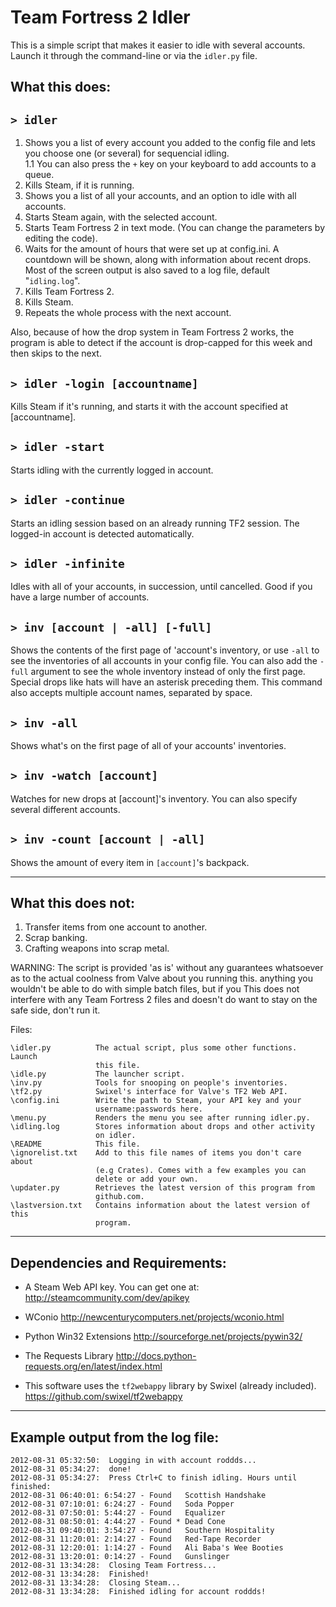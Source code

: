 Team Fortress 2 Idler
=====================

This is a simple script that makes it easier to idle with several accounts.
Launch it through the command-line or via the `idler.py` file.

What this does:
---------------

`> idler`
---------

1. Shows you a list of every account you added to the config file and lets
you choose one (or several) for sequencial idling.  
1.1 You can also press the `+` key on your keyboard to add accounts to a
queue.
2. Kills Steam, if it is running.
3. Shows you a list of all your accounts, and an option to idle with all
accounts.
4. Starts Steam again, with the selected account.
5. Starts Team Fortress 2 in text mode. (You can change the parameters by
editing the code).
6. Waits for the amount of hours that were set up at config.ini. A countdown
will be shown, along with information about recent drops. Most of the screen
output is also saved to a log file, default "`idling.log`".
7. Kills Team Fortress 2.
8. Kills Steam.
9. Repeats the whole process with the next account.

Also, because of how the drop system in Team Fortress 2 works, the program is 
able to detect if the account is drop-capped for this week and then skips to
the next.


`> idler -login [accountname]`
------------------------------

Kills Steam if it's running, and starts it with the account specified at
[accountname].

`> idler -start`
----------------

Starts idling with the currently logged in account.

`> idler -continue`
-------------------

Starts an idling session based on an already running TF2 session. The
logged-in account is detected automatically.

`> idler -infinite`
-------------------

Idles with all of your accounts, in succession, until cancelled. Good if you
have a large number of accounts.

`> inv [account | -all] [-full]`
--------------------------------

Shows the contents of the first page of 'account's inventory, or use `-all`
to see the inventories of all accounts in your config file. You can also add
the `-full` argument to see the whole inventory instead of only the first
page. Special drops like hats will have an asterisk preceding them. This
command also accepts multiple account names, separated by space.

`> inv -all`
------------

Shows what's on the first page of all of your accounts' inventories.

`> inv -watch [account]`
------------------------

Watches for new drops at [account]'s inventory. You can also specify several
different accounts.
 
`> inv -count [account | -all]`
-------------------------------

Shows the amount of every item in `[account]`'s backpack.


-------------------
What this does not:
-------------------

1. Transfer items from one account to another.
2. Scrap banking.
3. Crafting weapons into scrap metal.


WARNING: The script is provided 'as is' without any guarantees
whatsoever as to the actual coolness from Valve about you running this.
anything you wouldn't be able to do with simple batch files, but if you
This does not interfere with any Team Fortress 2 files and doesn't do
want to stay on the safe side, don't run it.


Files:

    \idler.py          The actual script, plus some other functions. Launch
                       this file.
    \idle.py           The launcher script.
    \inv.py            Tools for snooping on people's inventories.
    \tf2.py            Swixel's interface for Valve's TF2 Web API.
    \config.ini        Write the path to Steam, your API key and your
                       username:passwords here.
    \menu.py           Renders the menu you see after running idler.py.
    \idling.log        Stores information about drops and other activity
                       on idler.
    \README            This file.
    \ignorelist.txt    Add to this file names of items you don't care about
                       (e.g Crates). Comes with a few examples you can
                       delete or add your own.
    \updater.py        Retrieves the latest version of this program from
                       github.com.
    \lastversion.txt   Contains information about the latest version of this
                       program.

------------------------------
Dependencies and Requirements:  
------------------------------

- A Steam Web API key. You can get one at:
http://steamcommunity.com/dev/apikey  

- WConio
http://newcenturycomputers.net/projects/wconio.html

- Python Win32 Extensions
http://sourceforge.net/projects/pywin32/

- The Requests Library
http://docs.python-requests.org/en/latest/index.html

- This software uses the `tf2webappy` library by Swixel (already included).
https://github.com/swixel/tf2webappy

---------------------------------
Example output from the log file:
---------------------------------

    2012-08-31 05:32:50:  Logging in with account roddds...
    2012-08-31 05:34:27:  done!
    2012-08-31 05:34:27:  Press Ctrl+C to finish idling. Hours until finished:
    2012-08-31 06:40:01: 6:54:27 - Found   Scottish Handshake
    2012-08-31 07:10:01: 6:24:27 - Found   Soda Popper
    2012-08-31 07:50:01: 5:44:27 - Found   Equalizer
    2012-08-31 08:50:01: 4:44:27 - Found * Dead Cone
    2012-08-31 09:40:01: 3:54:27 - Found   Southern Hospitality
    2012-08-31 11:20:01: 2:14:27 - Found   Red-Tape Recorder
    2012-08-31 12:20:01: 1:14:27 - Found   Ali Baba's Wee Booties
    2012-08-31 13:20:01: 0:14:27 - Found   Gunslinger
    2012-08-31 13:34:28:  Closing Team Fortress...
    2012-08-31 13:34:28:  Finished!
    2012-08-31 13:34:28:  Closing Steam...
    2012-08-31 13:34:28:  Finished idling for account roddds!
